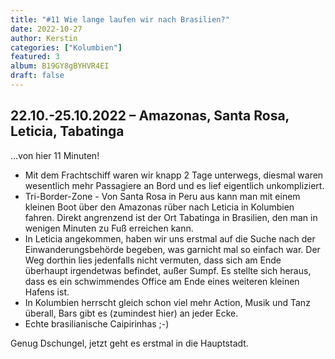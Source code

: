 ```yaml
---
title: "#11 Wie lange laufen wir nach Brasilien?"
date: 2022-10-27
author: Kerstin
categories: ["Kolumbien"]
featured: 3
album: B19GY8gBYHVR4EI
draft: false
---
```


## 22.10.-25.10.2022 – Amazonas, Santa Rosa, Leticia, Tabatinga

...von hier 11 Minuten!

* Mit dem Frachtschiff waren wir knapp 2 Tage unterwegs, diesmal waren wesentlich mehr Passagiere an Bord und es lief eigentlich unkompliziert.
* Tri-Border-Zone - Von Santa Rosa in Peru aus kann man mit einem kleinen Boot über den Amazonas rüber nach Leticia in Kolumbien fahren. Direkt angrenzend ist der Ort Tabatinga in Brasilien, den man in wenigen Minuten zu Fuß erreichen kann.
* In Leticia angekommen, haben wir uns erstmal auf die Suche nach der Einwanderungsbehörde begeben, was garnicht mal so einfach war. Der Weg dorthin lies jedenfalls nicht vermuten, dass sich am Ende überhaupt irgendetwas befindet, außer Sumpf. Es stellte sich heraus, dass es ein schwimmendes Office am Ende eines weiteren kleinen Hafens ist.
* In Kolumbien herrscht gleich schon viel mehr Action, Musik und Tanz überall, Bars gibt es (zumindest hier) an jeder Ecke.
* Echte brasilianische Caipirinhas ;-)
 
Genug Dschungel, jetzt geht es erstmal in die Hauptstadt.